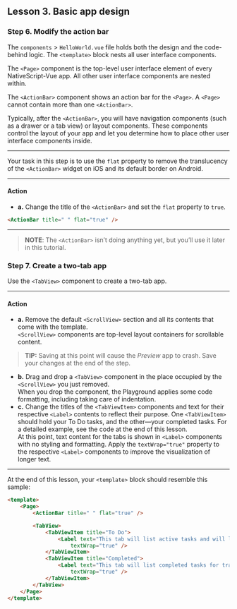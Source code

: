 ## Lesson 3. Basic app design

### Step 6. Modify the action bar

The `components` > `HelloWorld.vue` file holds both the design and the code-behind logic. The `<template>` block nests all user interface components.

The `<Page>` component is the top-level user interface element of every NativeScript-Vue app. All other user interface components are nested within.

The `<ActionBar>` component shows an action bar for the `<Page>`. A `<Page>` cannot contain more than one `<ActionBar>`.

Typically, after the `<ActionBar>`, you will have navigation components (such as a drawer or a tab view) or layout components. These components control the layout of your app and let you determine how to place other user interface components inside.

---

Your task in this step is to use the `flat` property to remove the translucency of the `<ActionBar>` widget on iOS and its default border on Android.

<hr data-action="start" />

#### Action

* **a.** Change the title of the `<ActionBar>` and set the `flat` property to `true`.

```HTML
<ActionBar title=" " flat="true" />
```

<hr data-action="end" />

> **NOTE**: The `<ActionBar>` isn’t doing anything yet, but you’ll use it later in this tutorial.

### Step 7. Create a two-tab app

Use the `<TabView>` component to create a two-tab app.

<hr data-action="start" />

#### Action

* **a.** Remove the default `<ScrollView>` section and all its contents that come with the template.<br/>`<ScrollView>` components are top-level layout containers for scrollable content.

> **TIP:**
> Saving at this point will cause the *Preview* app to crash. Save your changes at the end of the step.

* **b.** Drag and drop a `<TabView>` component in the place occupied by the `<ScrollView>` you just removed.<br/>When you drop the component, the Playground applies some code formatting, including taking care of indentation.
* **c.** Change the titles of the `<TabViewItem>` components and text for their respective `<Label>` contents to reflect their purpose. One `<TabViewItem>` should hold your To Do tasks, and the other&mdash;your completed tasks. For a detailed example, see the code at the end of this lesson.<br/>At this point, text content for the tabs is shown in `<Label>` components with no styling and formatting. Apply the `textWrap="true"` property to the respective `<Label>` components to improve the visualization of longer text.

<hr data-action="end" />

At the end of this lesson, your `<template>` block should resemble this sample:

```HTML
<template>
    <Page>
        <ActionBar title=" " flat="true" />

        <TabView>
            <TabViewItem title="To Do">
                <Label text="This tab will list active tasks and will let users add new tasks."
                    textWrap="true" />
            </TabViewItem>
            <TabViewItem title="Completed">
                <Label text="This tab will list completed tasks for tracking."
                    textWrap="true" />
            </TabViewItem>
        </TabView>
    </Page>
</template>
```